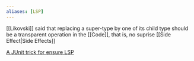 ```yaml
---
aliases: [LSP]
---
```


[[Likovski]] said that replacing a super-type by one of its child type should be a transparent operation in the [[Code]], that is, no suprise [[Side Effect|Side Effects]]

[A JUnit trick for ensure LSP](https://blog.caplin.com/2010/09/30/a-junit-trick-for-ensuring-solid-design/)